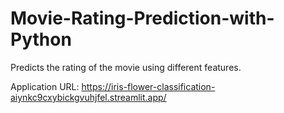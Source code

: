 # Movie-Rating-Prediction-with-Python
Predicts the rating of the movie using different features.

Application URL: https://iris-flower-classification-aiynkc9cxybickgvuhjfel.streamlit.app/
